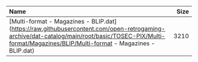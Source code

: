 |Name|Size|
|:---|---:|
|[Multi-format - Magazines - BLIP.dat](https://raw.githubusercontent.com/open-retrogaming-archive/dat-catalog/main/root/basic/TOSEC-PIX/Multi-format/Magazines/BLIP/Multi-format - Magazines - BLIP.dat)|3210|
